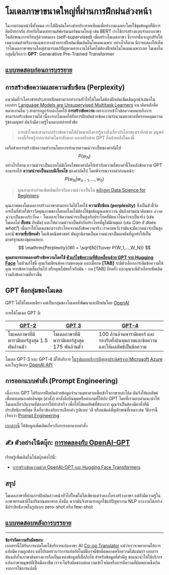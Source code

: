 <!--
CO_OP_TRANSLATOR_METADATA:
{
  "original_hash": "2efbb183384a50f0fc0cde02534d912f",
  "translation_date": "2025-08-29T09:21:54+00:00",
  "source_file": "lessons/5-NLP/20-LangModels/README.md",
  "language_code": "th"
}
-->
# โมเดลภาษาขนาดใหญ่ที่ผ่านการฝึกฝนล่วงหน้า

ในงานก่อนหน้านี้ทั้งหมด เราได้ฝึกฝนโครงข่ายประสาทเทียมเพื่อทำงานเฉพาะโดยใช้ชุดข้อมูลที่มีการติดป้ายกำกับ สำหรับโมเดลทรานส์ฟอร์มเมอร์ขนาดใหญ่ เช่น BERT เราใช้การสร้างแบบจำลองภาษาในลักษณะการเรียนรู้ด้วยตนเอง (self-supervised) เพื่อสร้างโมเดลภาษา ซึ่งจากนั้นจะถูกปรับให้เหมาะสมสำหรับงานเฉพาะทางด้วยการฝึกฝนเพิ่มเติมในโดเมนเฉพาะ อย่างไรก็ตาม มีการแสดงให้เห็นว่าโมเดลภาษาขนาดใหญ่สามารถแก้ปัญหาหลายงานได้โดยไม่ต้องฝึกฝนในโดเมนเฉพาะเลย โมเดลในกลุ่มนี้เรียกว่า **GPT**: Generative Pre-Trained Transformer

## [แบบทดสอบก่อนการบรรยาย](https://ff-quizzes.netlify.app/en/ai/quiz/39)

## การสร้างข้อความและความซับซ้อน (Perplexity)

แนวคิดที่ว่าโครงข่ายประสาทเทียมสามารถทำงานทั่วไปได้โดยไม่ต้องฝึกฝนเพิ่มเติมถูกนำเสนอในเอกสาร [Language Models are Unsupervised Multitask Learners](https://cdn.openai.com/better-language-models/language_models_are_unsupervised_multitask_learners.pdf) แนวคิดหลักคือหลายงานอื่น ๆ สามารถถูกจำลองโดยใช้ **การสร้างข้อความ** เพราะการเข้าใจข้อความหมายถึงการสามารถสร้างข้อความได้ เนื่องจากโมเดลได้รับการฝึกฝนด้วยข้อความจำนวนมหาศาลที่ครอบคลุมความรู้ของมนุษย์ มันจึงมีความรู้ในหลากหลายหัวข้อ

> การเข้าใจและสามารถสร้างข้อความได้ยังหมายถึงการรู้บางสิ่งเกี่ยวกับโลกของเราอีกด้วย มนุษย์เองก็เรียนรู้จากการอ่านในระดับมาก และเครือข่าย GPT ก็คล้ายคลึงในแง่นี้

เครือข่ายการสร้างข้อความทำงานโดยการทำนายความน่าจะเป็นของคำถัดไป $$P(w_N)$$ อย่างไรก็ตาม ความน่าจะเป็นแบบไม่มีเงื่อนไขของคำถัดไปเท่ากับความถี่ของคำนี้ในคลังข้อความ GPT สามารถให้ **ความน่าจะเป็นแบบมีเงื่อนไข** ของคำถัดไป โดยพิจารณาจากคำก่อนหน้า: $$P(w_N | w_{n-1}, ..., w_0)$$

> คุณสามารถอ่านเพิ่มเติมเกี่ยวกับความน่าจะเป็นใน [หลักสูตร Data Science for Beginners](https://github.com/microsoft/Data-Science-For-Beginners/tree/main/1-Introduction/04-stats-and-probability)

คุณภาพของโมเดลการสร้างภาษาสามารถวัดได้โดยใช้ **ความซับซ้อน (perplexity)** ซึ่งเป็นตัวชี้วัดภายในที่ช่วยให้เราวัดคุณภาพของโมเดลโดยไม่ต้องใช้ชุดข้อมูลเฉพาะงาน มันอิงตามแนวคิดของ *ความน่าจะเป็นของประโยค* - โมเดลจะให้ความน่าจะเป็นสูงกับประโยคที่มีแนวโน้มว่าจะเป็นจริง (เช่น โมเดลไม่ **สับสน** กับมัน) และให้ความน่าจะเป็นต่ำกับประโยคที่ดูไม่มีเหตุผล (เช่น *Can it does what?*) เมื่อเราให้โมเดลของเราประโยคจากคลังข้อความจริง เราคาดหวังว่ามันจะมีความน่าจะเป็นสูง และมี **ความซับซ้อนต่ำ** ในเชิงคณิตศาสตร์ มันถูกนิยามเป็นความน่าจะเป็นผกผันที่ถูกทำให้เป็นมาตรฐานของชุดทดสอบ:
$$
\mathrm{Perplexity}(W) = \sqrt[N]{1\over P(W_1,...,W_N)}
$$ 

**คุณสามารถทดลองสร้างข้อความโดยใช้ [ตัวแก้ไขข้อความที่ขับเคลื่อนด้วย GPT จาก Hugging Face](https://transformer.huggingface.co/doc/gpt2-large)** ในตัวแก้ไขนี้ คุณเริ่มเขียนข้อความของคุณ และเมื่อกด **[TAB]** จะมีตัวเลือกการเติมข้อความให้คุณ หากข้อความสั้นเกินไป หรือคุณไม่พอใจกับมัน - กด [TAB] อีกครั้ง และคุณจะมีตัวเลือกเพิ่มเติม รวมถึงข้อความที่ยาวขึ้น

## GPT คือกลุ่มของโมเดล

GPT ไม่ใช่โมเดลเดียว แต่เป็นกลุ่มของโมเดลที่พัฒนาและฝึกฝนโดย [OpenAI](https://openai.com)

ภายใต้โมเดล GPT มี:

| [GPT-2](https://huggingface.co/docs/transformers/model_doc/gpt2#openai-gpt2) | [GPT 3](https://openai.com/research/language-models-are-few-shot-learners) | [GPT-4](https://openai.com/gpt-4) |
| -- | -- | -- |
|โมเดลภาษาที่มีพารามิเตอร์สูงสุด 1.5 พันล้านตัว | โมเดลภาษาที่มีพารามิเตอร์สูงสุด 175 พันล้านตัว | 100 ล้านล้านพารามิเตอร์ และรองรับทั้งอินพุตภาพและข้อความ และให้ผลลัพธ์เป็นข้อความ |

โมเดล GPT-3 และ GPT-4 มีให้บริการ [ในรูปแบบบริการปัญญาประดิษฐ์จาก Microsoft Azure](https://azure.microsoft.com/en-us/services/cognitive-services/openai-service/#overview?WT.mc_id=academic-77998-cacaste) และในรูปแบบ [OpenAI API](https://openai.com/api/)

## การออกแบบคำสั่ง (Prompt Engineering)

เนื่องจาก GPT ได้รับการฝึกฝนด้วยข้อมูลจำนวนมหาศาลเพื่อเข้าใจภาษาและโค้ด มันจึงให้ผลลัพธ์เพื่อตอบสนองต่ออินพุต (คำสั่ง) คำสั่งคืออินพุตหรือคำถามที่ให้กับ GPT โดยที่เรามอบคำแนะนำให้โมเดลเกี่ยวกับงานที่ต้องการให้ทำสำเร็จ เพื่อให้ได้ผลลัพธ์ที่ต้องการ คุณจำเป็นต้องมีคำสั่งที่มีประสิทธิภาพที่สุด ซึ่งเกี่ยวข้องกับการเลือกคำ รูปแบบ วลี หรือแม้แต่สัญลักษณ์ที่เหมาะสม วิธีการนี้เรียกว่า [Prompt Engineering](https://learn.microsoft.com/en-us/shows/ai-show/the-basics-of-prompt-engineering-with-azure-openai-service?WT.mc_id=academic-77998-bethanycheum)

[เอกสารนี้](https://learn.microsoft.com/en-us/semantic-kernel/prompt-engineering/?WT.mc_id=academic-77998-bethanycheum) ให้ข้อมูลเพิ่มเติมเกี่ยวกับการออกแบบคำสั่ง

## ✍️ ตัวอย่างโน้ตบุ๊ก: [การทดลองกับ OpenAI-GPT](GPT-PyTorch.ipynb)

เรียนรู้เพิ่มเติมในโน้ตบุ๊กต่อไปนี้:

* [การสร้างข้อความด้วย OpenAI-GPT และ Hugging Face Transformers](GPT-PyTorch.ipynb)

## สรุป

โมเดลภาษาที่ผ่านการฝึกฝนล่วงหน้าทั่วไปใหม่ไม่ได้เพียงแค่จำลองโครงสร้างภาษา แต่ยังมีความรู้ในภาษาธรรมชาติในปริมาณมหาศาล ดังนั้น พวกมันจึงสามารถถูกใช้แก้ปัญหางาน NLP บางงานได้อย่างมีประสิทธิภาพในรูปแบบ zero-shot หรือ few-shot

## [แบบทดสอบหลังการบรรยาย](https://ff-quizzes.netlify.app/en/ai/quiz/40)

---

**ข้อจำกัดความรับผิดชอบ**:  
เอกสารนี้ได้รับการแปลโดยใช้บริการแปลภาษา AI [Co-op Translator](https://github.com/Azure/co-op-translator) แม้ว่าเราจะพยายามให้การแปลมีความถูกต้อง แต่โปรดทราบว่าการแปลอัตโนมัติอาจมีข้อผิดพลาดหรือความไม่แม่นยำ เอกสารต้นฉบับในภาษาต้นทางควรถือเป็นแหล่งข้อมูลที่เชื่อถือได้ สำหรับข้อมูลที่สำคัญ ขอแนะนำให้ใช้บริการแปลภาษามนุษย์ที่เป็นมืออาชีพ เราจะไม่รับผิดชอบต่อความเข้าใจผิดหรือการตีความที่ผิดพลาดซึ่งเกิดจากการใช้การแปลนี้